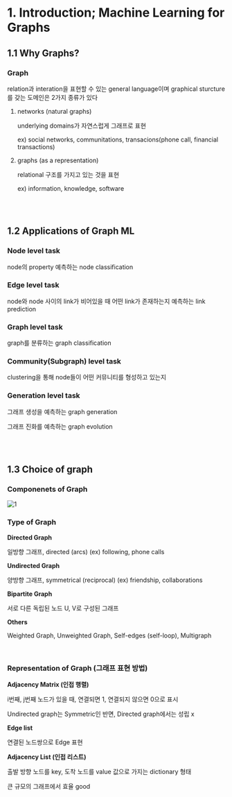 # 1. Introduction; Machine Learning for Graphs

## 1.1 Why Graphs?

### Graph

relation과 interation을 표현할 수 있는 general language이며 graphical sturcture를 갖는 도메인은 2가지 종류가 있다

1. networks (natural graphs)
    
    underlying domains가 자연스럽게 그래프로 표현
    
    ex) social networks, communitations, transacions(phone call, financial transactions)
    
2. graphs (as a representation)
    
    relational 구조를 가지고 있는 것을 표현
    
    ex) information, knowledge, software

<br>
<br>


## 1.2 Applications of Graph ML

### Node level task

node의 property 예측하는 node classification 

### Edge level task

node와 node 사이의 link가 비어있을 때 어떤 link가 존재하는지 예측하는 link prediction

### Graph level task

graph를 분류하는 graph classification

### Community(Subgraph) level task

clustering을 통해 node들이 어떤 커뮤니티를 형성하고 있는지 

### Generation level task

그래프 생성을 예측하는 graph generation

그래프 진화를 예측하는 graph evolution

<br>
<br>

## 1.3 Choice of graph

### Componenets of Graph
![1](https://user-images.githubusercontent.com/81629116/191931103-b4a3a44c-9a59-45b9-a788-8da9e6e8a0d5.jpeg)


### Type of Graph

**Directed Graph**

일방향 그래프, directed (arcs) (ex) following, phone calls

**Undirected Graph**

양방향 그래프, symmetrical (reciprocal) (ex) friendship, collaborations

**Bipartite Graph**

서로 다른 독립된 노드 U, V로 구성된 그래프

**Others**

Weighted Graph, Unweighted Graph, Self-edges (self-loop), Multigraph

<br>

### Representation of Graph (그래프 표현 방법)

**Adjacency Matrix (인접 행렬)**

i번째, j번째 노드가 있을 때, 연결되면 1, 연결되지 않으면 0으로 표시   

Undirected graph는 Symmetric인 반면, Directed graph에서는 성립 x

**Edge list**

연결된 노드쌍으로 Edge 표현

**Adjacency List (인접 리스트)**

출발 방향 노드를 key, 도착 노드를 value 값으로 가지는 dictionary 형태

큰 규모의 그래프에서 효율 good
